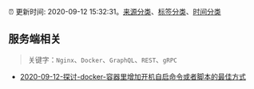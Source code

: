 :alarm_clock: 更新时间: 2020-09-12 15:32:31。[来源分类](../README.md)、[标签分类](../TAGS.md)、[时间分类](../TIMELINE.md)

## 服务端相关


> 关键字：`Nginx`、`Docker`、`GraphQL`、`REST`、`gRPC`



- [2020-09-12-探讨-docker-容器里增加开机自启命令或者脚本的最佳方式](https://www.v2ex.com/t/706467) 
